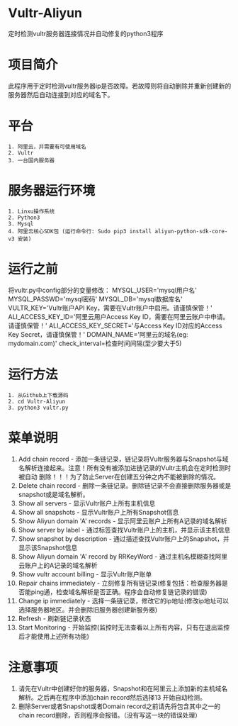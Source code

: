 # Vultr-Aliyun
定时检测vultr服务器连接情况并自动修复的python3程序

# 项目简介
此程序用于定时检测vultr服务器ip是否故障。若故障则将自动删除并重新创建新的服务器然后自动连接到对应的域名下。


# 平台
	1. 阿里云，并需要有可使用域名
	2. Vultr
	3. 一台国内服务器


# 服务器运行环境
	1. Linxu操作系统
	2. Python3
	3. Mysql
	4. 阿里云核心SDK包 (运行命令行: Sudo pip3 install aliyun-python-sdk-core-v3 安装)

# 运行之前
将vultr.py中config部分的变量修改：
	MYSQL_USER='mysql用户名'
	MYSQL_PASSWD='mysql密码'
	MYSQL_DB='mysql数据库名'
	VULTR_KEY='Vultr账户API Key，需要在Vultr账户中启用。请谨慎保管！'
	ALI_ACCESS_KEY_ID='阿里云用户Access Key ID，需要在阿里云账户中申请。请谨慎保管！'
	ALI_ACCESS_KEY_SECRET='与Access Key ID对应的Access Key Secret，请谨慎保管！'
	DOMAIN_NAME='阿里云的域名(eg: mydomain.com)'
	check_interval=检查时间间隔(至少要大于5)
	


# 运行方法
	1. 从Github上下载源码
	2. cd Vultr-Aliyun
	3. python3 vultr.py


# 菜单说明
1. Add chain record - 添加一条链记录，链记录将Vultr服务器与Snapshot与域名解析连接起来。注意！所有没有被添加进链记录的Vultr主机会在定时检测时被自动  删除！！！为了防止Server在创建五分钟之内不能被删除的情况。
2. Delete chain record - 删除一条链记录。删除链记录不会直接删除服务器或是snapshot或是域名解析。
3. Show all servers - 显示Vultr账户上所有主机信息
4. Show all snapshots - 显示Vultr账户上所有Snapshot信息
5. Show Aliyun domain 'A' records - 显示阿里云账户上所有A记录的域名解析
6. Show server by label - 通过标签查找Vultr账户上的主机，并显示该主机信息
7. Show snapshot by description - 通过描述查找Vultr账户上的Snapshot，并显示该Snapshot信息
8. Show Aliyun domain 'A' record by RRKeyWord - 通过主机名模糊查找阿里云账户上的A记录的域名解析
9. Show vultr account billing - 显示Vultr账户账单
10. Repair chains immediately - 立刻修复所有链记录(修复包括：检查服务器是否能ping通，检查域名解析是否正确。程序会自动修复链记录的错误)
11. Change ip immediately - 选择一条链记录，修改它的ip地址(修改ip地址可以选择服务器地区。并会删除旧服务器创建新服务器)
12. Refresh - 刷新链记录状态
13. Start Monitoring - 开始监控(监控时无法查看以上所有内容，只有在退出监控后才能使用上述所有功能)

# 注意事项
1. 请先在Vultr中创建好你的服务器，Snapshot和在阿里云上添加新的主机域名解析。之后再在程序中添加chain record然后选择13 开始自动检测。
2. 删除Server或者Snapshot或者Domain record之前请先将包含其中之一的chain record删除，否则程序会报错。（没有写这一块的错误处理）
